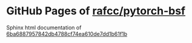 GitHub Pages of [rafcc/pytorch-bsf](https://github.com/rafcc/pytorch-bsf)
===
Sphinx html documentation of [6ba6887957842db4788cf74ea610de7dd1b61f1b](https://github.com/rafcc/pytorch-bsf/tree/6ba6887957842db4788cf74ea610de7dd1b61f1b)
